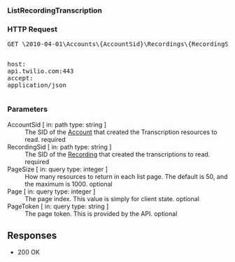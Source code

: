 <!DOCTYPE html><html><head><title></title><link rel="stylesheet" href="../OpenApi.css"/><meta charset="utf-8"/><meta name="viewport" content="width=device-width, initial-scale=1"/></head><body><article><section  class="requestOverview"><h1  class="requestSummary">ListRecordingTranscription</h1><p  class="requestDescription"></p></section><section  class="http"><h3>HTTP Request</h3><pre  class="httpExample"><span  class="requestLine">GET</span> <span  class="httpTarget">\2010-04-01\Accounts\{AccountSid}\Recordings\{RecordingSid}\Transcriptions.json{?PageSize*,Page*,PageToken*}</span> <span  class="httpVersion">HTTP/1.1</span>
<span  class="headerLine">host</span>: <span  class="headerValue">api.twilio.com:443</span>
<span  class="headerLine">accept</span>: <span  class="headerValue">application/json</span>
</pre></section><dl  class="parameters"><h3>Parameters</h3><dt  class="parameter"><span  class="parameterName">AccountSid</span> [ in: <span  class="parameterLocation">path</span> type: <span  class="parameterType">string</span> ]</dt><dd  class="parameter"><span  class="parameterDescription">The SID of the [Account](https://www.twilio.com/docs/iam/api/account) that created the Transcription resources to read.</span> <span  class="parameterRequired">required</span></dd><dt  class="parameter"><span  class="parameterName">RecordingSid</span> [ in: <span  class="parameterLocation">path</span> type: <span  class="parameterType">string</span> ]</dt><dd  class="parameter"><span  class="parameterDescription">The SID of the [Recording](https://www.twilio.com/docs/voice/api/recording) that created the transcriptions to read.</span> <span  class="parameterRequired">required</span></dd><dt  class="parameter"><span  class="parameterName">PageSize</span> [ in: <span  class="parameterLocation">query</span> type: <span  class="parameterType">integer</span> ]</dt><dd  class="parameter"><span  class="parameterDescription">How many resources to return in each list page. The default is 50, and the maximum is 1000.</span> <span  class="parameterRequired">optional</span></dd><dt  class="parameter"><span  class="parameterName">Page</span> [ in: <span  class="parameterLocation">query</span> type: <span  class="parameterType">integer</span> ]</dt><dd  class="parameter"><span  class="parameterDescription">The page index. This value is simply for client state.</span> <span  class="parameterRequired">optional</span></dd><dt  class="parameter"><span  class="parameterName">PageToken</span> [ in: <span  class="parameterLocation">query</span> type: <span  class="parameterType">string</span> ]</dt><dd  class="parameter"><span  class="parameterDescription">The page token. This is provided by the API.</span> <span  class="parameterRequired">optional</span></dd></dl><section  class="responses"><h2>Responses</h2><ul  class="responses"><li  class="response"><span  class="statusLine">200</span> <span  class="statusDescription">OK</span></li></ul></section></article></body></html>